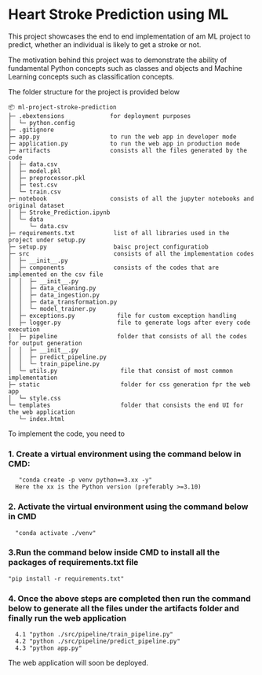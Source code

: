 # Heart Stroke Prediction using ML

This project showcases the end to end implementation of am ML project to predict, 
whether an individual is likely to get a stroke or not.

The motivation behind this project was to demonstrate the ability of 
fundamental Python concepts such as classes and objects 
and Machine Learning concepts such as classification concepts.


The folder structure for the project is provided below

```
📦 ml-project-stroke-prediction
├─ .ebextensions             for deployment purposes
│  └─ python.config
├─ .gitignore 
├─ app.py                    to run the web app in developer mode
├─ application.py            to run the web app in production mode
├─ artifacts                 consists all the files generated by the code
│  ├─ data.csv
│  ├─ model.pkl
│  ├─ preprocessor.pkl
│  ├─ test.csv
│  └─ train.csv
├─ notebook                  consists of all the jupyter notebooks and original dataset
│  ├─ Stroke_Prediction.ipynb
│  └─ data
│     └─ data.csv
├─ requirements.txt           list of all libraries used in the project under setup.py
├─ setup.py                   baisc project configuratiob
├─ src                        consists of all the implementation codes
│  ├─ __init__.py
│  ├─ components              consists of the codes that are implemented on the csv file
│  │  ├─ __init__.py
│  │  ├─ data_cleaning.py
│  │  ├─ data_ingestion.py
│  │  ├─ data_transformation.py
│  │  └─ model_trainer.py
│  ├─ exceptions.py            file for custom exception handling
│  ├─ logger.py                file to generate logs after every code execution
│  ├─ pipeline                 folder that consists of all the codes for output generation
│  │  ├─ __init__.py
│  │  ├─ predict_pipeline.py
│  │  └─ train_pipeline.py
│  └─ utils.py                  file that consist of most common implementation
├─ static                       folder for css generation fpr the web app 
│  └─ style.css
└─ templates                    folder that consists the end UI for the web application
   └─ index.html
```
To implement the code, you need to 

### 1. Create a virtual environment using the command below in CMD:
       "conda create -p venv python==3.xx -y"
      Here the xx is the Python version (preferably >=3.10)

### 2. Activate the virtual environment using the command below in CMD
      "conda activate ./venv"

### 3.Run the command below inside CMD to install all the packages of requirements.txt file
    "pip install -r requirements.txt"

### 4. Once the above steps are completed then run the command below to generate all the files under the artifacts folder and finally run the web application
      4.1 "python ./src/pipeline/train_pipeline.py"
      4.2 "python ./src/pipeline/predict_pipeline.py"
      4.3 "python app.py"

The web application will soon be deployed.     


